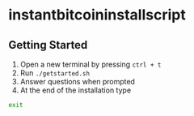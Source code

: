 # instantbitcoininstallscript
## Getting Started
1. Open a new terminal by pressing <code>ctrl + t</code>
2. Run <code>./getstarted.sh</code>
3. Answer questions when prompted
4. At the end of the installation type 
```bash 
exit
```
